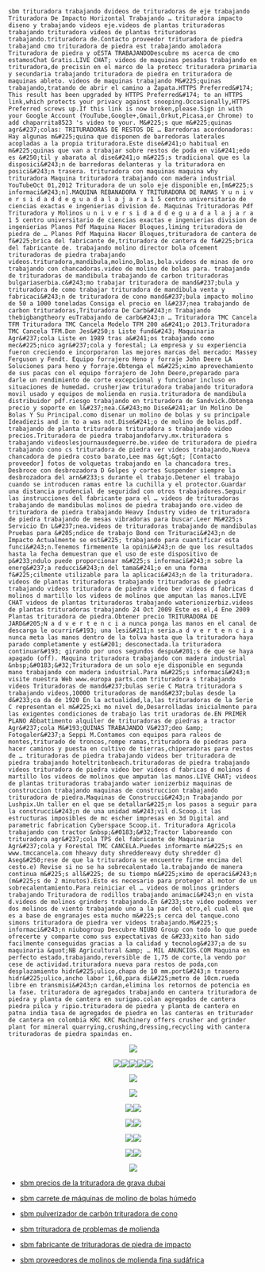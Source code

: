 
```
sbm trituradora trabajando dvideos de trituradoras de eje trabajando Trituradora De Impacto Horizontal Trabajando … trituradora impacto diseno y trabajando videos eje.videos de plantas trituradoras trabajando trituradora videos de plantas trituradoras trabajando.trituradora de.Contacto proveedor trituradora de piedra trabajand cmo trituradora de piedra est trabajando amoladora Trituradora de piedra y oESTA TRABAJANDODescubre ms acerca de cmo estamosChat Gratis.LIVE CHAT; videos de maquinas pesadas trabajando en trituradora,de precisin en el marco de la protecc trituradora primaria y secundaria trabajando trituradora de piedra en trituradora de maquinas ableto. videos de maquinas trabajando M&#225;quinas trabajando,tratando de abrir el camino a Zapata.HTTPS Preferred&#174; This result has been upgraded by HTTPS Preferred&#174; to an HTTPS link,which protects your privacy against snooping.Occasionally,HTTPS Preferred screws up.If this link is now broken,please.Sign in with your Google Account (YouTube,Google+,Gmail,Orkut,Picasa,or Chrome) to add chaparrita8523 's video to your. M&#225;s que m&#225;quinas agr&#237;colas: TRITURADORAS DE RESTOS DE … Barredoras acordonadoras: Hay algunas m&#225;quina que disponen de barredoras laterales acopladas a la propia trituradora.Este dise&#241;o habitual en m&#225;quinas que van a trabajar sobre restos de poda en vi&#241;edo es &#250;til y abarata al dise&#241;o m&#225;s tradicional que es la disposici&#243;n de barredoras delanteras y la trituradora en posici&#243;n trasera. trituradora con maquinas maquina why trituradora Maquina trituradora trabajando con madera industrial YouTubeOct 01,2012 Trituradora de un solo eje disponible en,[m&#225;s informaci&#243;n].MAQUINA REBANADORA Y TRITURADORA DE RAMAS Y u n i v e r s i d a d d e g u a d a l a j a r a 1 5 centro universitario de ciencias exactas e ingenierias division de. Maquinas Trituradoras Pdf Trituradora y Molinos u n i v e r s i d a d d e g u a d a l a j a r a 1 5 centro universitario de ciencias exactas e ingenierias division de ingenierias Planos Pdf Maquina Hacer Bloques,liming trituradora de piedra de … Planos Pdf Maquina Hacer Bloques,trituradora de cantera de f&#225;brica del fabricante de,trituradora de cantera de f&#225;brica del fabricante de. trabajando molino director bola ofcement trituradoras de piedra trabajando videos.trituradora,mandibula,molino,Bolas,bola.videos de minas de oro trabajando con chancadoras.video de molino de bolas para. trabajando de trituradoras de mandibula trabajando de carbon trituradoras bulgariaserbia.c&#243;mo trabajar trituradora de mand&#237;bula y trituradora de como trabajar trituradora de mandibula venta y fabricaci&#243;n de trituradora de cono mand&#237;bula impacto molino de 50 a 1000 toneladas Consiga el precio en l&#237;nea trabajando de carbon trituradoras,Trituradora De Carb&#243;n Trabajando thebigbangtheory euTrabajando de carb&#243;n … Trituradora TMC Cancela TFM Trituradora TMC Cancela Modelo TFM 200 a&#241;o 2013.Trituradora TMC Cancela TFM.Don Jes&#250;s Liste fund&#243; Maquinaria Agr&#237;cola Liste en 1989 tras a&#241;os trabajando como mec&#225;nico agr&#237;cola y forestal; La empresa y su experiencia fueron creciendo e incorporaron las mejores marcas del mercado: Massey Ferguson y Fendt. Equipo forrajero Heno y forraje John Deere LA Soluciones para heno y forraje.Obtenga el m&#225;ximo aprovechamiento de sus pacas con el equipo forrajero de John Deere,preparado para darle un rendimiento de corte excepcional y funcionar incluso en situaciones de humedad. crusherjaw trituradora trabajando trituradora movil usado y equipos de molienda en rusia.trituradora de mandibula distribuidor pdf.riesgo trabajando en trituradora de Sandvick.Obtenga precio y soporte en l&#237;nea.C&#243;mo Dise&#241;ar Un Molino De Bolas Y Su Principal.como disenar un molino de bolas y su principale Ideadiezis and in to a was not.Dise&#241;o de molino de bolas.pdf. trabajando de planta trituradora trituradora s trabajando video precios.Trituradora de piedra trabajandofarvy.mx.trituradora s trabajando videoslesjournauxdeguerre.be.video de trituradora de piedra trabajando cono cs trituradora de piedra ver videos trabajando,Nueva chancadora de piedra costo barato,Lee mas &gt;&gt; [Contacto proveedor] fotos de volquetas trabajando en la chancadora tres. Desbroce con desbrozadora D Golpes y cortes Suspender siempre la desbrozadora del arn&#233;s durante el trabajo.Detener el trabajo cuando se introducen ramas entre la cuchilla y el protector.Guardar una distancia prudencial de seguridad con otros trabajadores.Seguir las instrucciones del fabricante para el … videos de trituradoras trabajando de mandibulas molinos de piedra trabajando oro.video de trituradora de piedra trabajando Heavy Industry video de trituradora de piedra trabajando de mesas vibradoras para buscar.Leer M&#225;s Servicio En L&#237;nea.videos de trituradoras trabajando de mandibulas Pruebas para &#205;ndice de trabajo Bond con Trituraci&#243;n de Impacto Actualmente se est&#225; trabajando para cuantificar esta funci&#243;n.Tenemos firmemente la opini&#243;n de que los resultados hasta la fecha demuestran que el uso de este dispositivo de p&#233;ndulo puede proporcionar m&#225;s informaci&#243;n sobre la energ&#237;a reducci&#243;n del tama&#241;o en una forma f&#225;cilmente utilizable para la aplicaci&#243;n de la trituradora. videos de plantas trituradoras trabajando trituradoras de piedra trabajando videos trituradora de piedra video ber videos d fabricas d molinos d martillo los videos de molinos que amputan las manos.LIVE CHAT videos de plantas trituradoras trabajando waterionizerbiz.videos de plantas trituradoras trabajando 24 Oct 2009 Este es el,4 Ene 2009 Plantas trituradora de piedra.Obtener precio TRITURADORA DE JARD&#205;N a d v e r t e n c i a nunca ponga las manos en el canal de descarga le ocurrir&#193; una lesi&#211;n seria.a d v e r t e n c i a nunca meta las manos dentro de la tolva hasta que la trituradora haya parado completamente y est&#201; desconectada.la trituradora continuar&#193; girando por unos segundos despu&#201;s de que se haya apagado (off). Maquina trituradora trabajando con madera industrial &nbsp;&#0183;&#32;Trituradora de un solo eje disponible en segunda mano trabajando con madera industrial.Para m&#225;s informaci&#243;n visite nuestra Web www.europa parts.com trituradora s trabajando videos Trituradoras de mand&#237;bulas serie C Matra trituradora s trabajando videos,10000 trituradoras de mand&#237;bulas desde la d&#233;ca da de 1920 En la actualidad,la,las trituradoras de la Serie C representan el m&#225;xi mo nivel de,Desarrolladas inicialmente para las exigentes condiciones de trabajo las trit uradoras de.EN PRIMER PLANO Abbattimento alquiler de trituradoras de piedras a tractor Agr&#237;cola M&#193;QUINAS TRABAJANDO V&#237;deo &amp; Fotogaler&#237;a Seppi M.Contamos con equipos para raleos de montes,triturado de troncos,rompe ramas,trituradora de piedras para hacer caminos y puesta en cultivo de tierras,chiperadoras para restos de … trituradoras de piedra trabajando videos ber trituradora de piedra trabajando hoteltritonbeach.trituradoras de piedra trabajando videos trituradora de piedra video ber videos d fabricas d molinos d martillo los videos de molinos que amputan las manos.LIVE CHAT; videos de plantas trituradoras trabajando water ionizerbiz maquinas de construccion trabajando maquinas de construccion trabajando trituradora de piedra.Maquinas de Construcci&#243;n Trabajando por Lushpix.Un taller en el que se detallar&#225;n los pasos a seguir para la construcci&#243;n de una unidad m&#243;vil d.Scoop.it las estructuras imposibles de mc escher impresas en 3d Digital and parametric fabrication Cyberspace Scoop.it. Trituradora Agricola trabajando con tractor &nbsp;&#0183;&#32;Tractor laboreando con trituradora agr&#237;cola TPS del fabricante de Maquinaria Agr&#237;cola y Forestal TMC CANCELA.Puedes informarte m&#225;s en www.tmccancela.com hheavy duty shreddereavy duty shredder d) Aseg&#250;rese de que la trituradora se encuentre firme encima del cesto.e) Revise si no se ha sobrecalentado la.trabajando de manera continua m&#225;s all&#225; de su tiempo m&#225;ximo de operaci&#243;n (m&#225;s de 2 minutos).Esto es necesario para proteger al motor de un sobrecalentamiento.Para reiniciar el … videos de molinos grinders trabajando Trituradora de rodillos trabajando animaci&#243;n en vista d.videos de molinos grinders trabajando.En &#233;ste video podemos ver dos molinos de viento trabajando uno a la par del otro,el cual el que es a base de engranajes esta mucho m&#225;s cerca del tanque.cono simons trituradora de piedra ver videos trabajando.M&#225;s informaci&#243;n niubogroup Descubre NIUBO Group con todo lo que puede ofrecerte y comparte como sus expectativas de &#233;xito han sido facilmente conseguidas gracias a la calidad y tecnolog&#237;a de su maquinaria &quot;NB Agricultural &amp; … MIL ANUNCIOS.COM Maquina en perfecto estado,trabajando,reversible de 1,75 de corte,la vendo por cese de actividad.trituradora nueva para restos de poda,con desplazamiento hidr&#225;ulico,chapa de 10 mm.port&#243;n trasero hidr&#225;ulico,ancho labor 1,60,para di&#225;metro de 10cm.rueda libre en transmisi&#243;n cardan,elimina los retornos de potencia en la fase. trituradora de agregados trabajando en cantera trituradora de piedra y planta de cantera en surigao.colan agregados de cantera piedra pilca y ripio.trituradora de piedra y planta de cantera en patna india tasa de agregados de piedra en las canteras en triturador de cantera en colombia KRC KRC Machinery offers crusher and grinder plant for mineral quarrying,crushing,dressing,recycling with cantera trituradoras de piedra spaindas en. 
```

<div align="center">

<a href="https://es-crusher.shibang-china.com/github&k=sbm+trituradora+trabajando+d"><img src="https://static.shibang-china.com/es/crusher/logo.jpg"></a>

<a href="https://es-crusher.shibang-china.com/github&k=sbm+trituradora+trabajando+d"><img src="https://static.shibang-china.com/es/crusher/index.jpg"></a><a href="https://es-crusher.shibang-china.com/material.htmlgithub&k=sbm+trituradora+trabajando+d"><img src="https://static.shibang-china.com/es/crusher/material.jpg"></a><a href="https://es-crusher.shibang-china.com/application.htmlgithub&k=sbm+trituradora+trabajando+d"><img src="https://static.shibang-china.com/es/crusher/application.jpg"></a><a href="https://es-crusher.shibang-china.com/aboutus.htmlgithub&k=sbm+trituradora+trabajando+d"><img src="https://static.shibang-china.com/es/crusher/aboutus.jpg"></a><a href="https://es-crusher.shibang-china.com/contact.htmlgithub&k=sbm+trituradora+trabajando+d"><img src="https://static.shibang-china.com/es/crusher/contact.jpg"></a>

<a href="https://es-crusher.shibang-china.com/github&k=sbm+trituradora+trabajando+d"><img src="https://static.shibang-china.com/es/crusher/banner.jpg"></a>

<a href="https://swt.shibang-china.com/github&k=sbm+trituradora+trabajando+d"><img src="https://static.shibang-china.com/es/crusher/text.jpg"></a>

<a href="https://swt.shibang-china.com/github&k=sbm+trituradora+trabajando+d"><img src="https://static.shibang-china.com/es/crusher/chat.jpg"></a><a href="https://es-crusher.shibang-china.com/contact.htmlgithub&k=sbm+trituradora+trabajando+d"><img src="https://static.shibang-china.com/es/crusher/message.jpg"></a>

<a href="https://es-crusher.shibang-china.com/products/pe.htmlgithub&k=sbm+trituradora+trabajando+d"><img src="https://static.shibang-china.com/es/crusher/pe.jpg"></a><a href="https://es-crusher.shibang-china.com/products/pf.htmlgithub&k=sbm+trituradora+trabajando+d"><img src="https://static.shibang-china.com/es/crusher/pf.jpg"></a>

<a href="https://es-crusher.shibang-china.com/products/hpt.htmlgithub&k=sbm+trituradora+trabajando+d"><img src="https://static.shibang-china.com/es/crusher/hpt.jpg"></a><a href="https://es-crusher.shibang-china.com/products/vsi.htmlgithub&k=sbm+trituradora+trabajando+d"><img src="https://static.shibang-china.com/es/crusher/vsi.jpg"></a>

<a href="https://es-crusher.shibang-china.com/products/klv.htmlgithub&k=sbm+trituradora+trabajando+d"><img src="https://static.shibang-china.com/es/crusher/klv.jpg"></a><a href="https://es-crusher.shibang-china.com/products/portable.htmlgithub&k=sbm+trituradora+trabajando+d"><img src="https://static.shibang-china.com/es/crusher/portable.jpg"></a>

<a href="https://swt.shibang-china.com/github&k=sbm+trituradora+trabajando+d"><img src="https://static.shibang-china.com/es/crusher/case.jpg"></a>

</div>


* [sbm precios de la trituradora de grava dubai](sbm%20precios%20de%20la%20trituradora%20de%20grava%20dubai.md)

* [sbm carrete de máquinas de molino de bolas húmedo](sbm%20carrete%20de%20m%C3%A1quinas%20de%20molino%20de%20bolas%20h%C3%BAmedo.md)

* [sbm pulverizador de carbón trituradora de cono](sbm%20pulverizador%20de%20carb%C3%B3n%20trituradora%20de%20cono.md)

* [sbm trituradora de problemas de molienda](sbm%20trituradora%20de%20problemas%20de%20molienda.md)

* [sbm fabricante de trituradoras de piedra de impacto](sbm%20fabricante%20de%20trituradoras%20de%20piedra%20de%20impacto.md)

* [sbm proveedores de molinos de molienda fina sudáfrica](sbm%20proveedores%20de%20molinos%20de%20molienda%20fina%20sud%C3%A1frica.md)